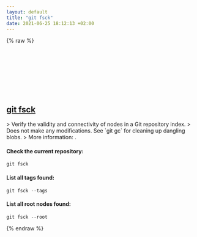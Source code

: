 ```yaml
---
layout: default
title: "git fsck"
date: 2021-06-25 18:12:13 +02:00
---
```

{% raw %}
<h2 id="git-fsck">
  <a href="/en/common/git-fsck.html">git fsck</a> <a href="#git-fsck"><svg class="icon">
    <use href="/assets/images/unicode_sprite.svg#link" />
  </svg></a>
</h2>
> Verify the validity and connectivity of nodes in a Git repository index.
> Does not make any modifications. See `git gc` for cleaning up dangling blobs.
> More information: <https://git-scm.com/docs/git-fsck>.

#### Check the current repository:
```shell
git fsck
```
#### List all tags found:
```shell
git fsck --tags
```
#### List all root nodes found:
```shell
git fsck --root
```
{% endraw %}